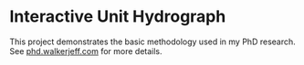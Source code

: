 Interactive Unit Hydrograph
===========================

This project demonstrates the basic methodology used in my PhD research. See [phd.walkerjeff.com](phd.walkerjeff.com) for more details.

